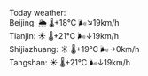 Today weather:  
Beijing: 🌦 🌡️+18°C 🌬️↘19km/h  
Tianjin: ☀️ 🌡️+21°C 🌬️↓19km/h  
Shijiazhuang: ☀️ 🌡️+19°C 🌬️→0km/h  
Tangshan: ☀️ 🌡️+21°C 🌬️↓19km/h  
